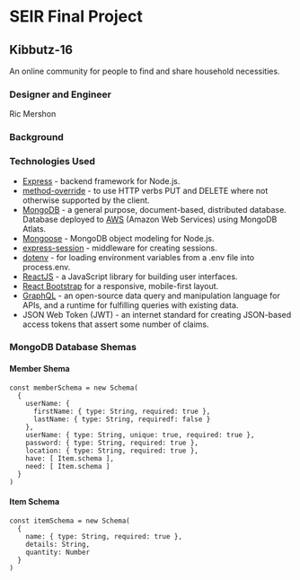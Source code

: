 # SEIR Final Project

## Kibbutz-16
An online community for people to find and share household necessities.

### Designer and Engineer
Ric Mershon

### Background


### Technologies Used

* [Express](https://expressjs.com/) - backend framework for Node.js.
* [method-override](https://www.npmjs.com/package/method-override) - to use HTTP verbs PUT and DELETE where not otherwise supported by the client.
* [MongoDB](https://www.mongodb.com/) - a general purpose, document-based, distributed database. Database deployed to [AWS](https://aws.amazon.com/) (Amazon Web Services) using MongoDB Atlats.
* [Mongoose](https://mongoosejs.com/) - MongoDB object modeling for Node.js.
* [express-session](https://www.npmjs.com/package/express-session) - middleware for creating sessions.
* [dotenv](https://www.npmjs.com/package/dotenv) - for loading environment variables from a .env file into process.env.
* [ReactJS](https://reactjs.org/) - a JavaScript library for building user interfaces.
* [React Bootstrap](https://react-bootstrap.github.io/) for a responsive, mobile-first layout.
* [GraphQL](https://www.graphql.com/) - an open-source data query and manipulation language for APIs, and a runtime for fulfilling queries with existing data.
* JSON Web Token (JWT) - an internet standard for creating JSON-based access tokens that assert some number of claims.

### MongoDB Database Shemas

#### Member Shema
```
const memberSchema = new Schema(
  {
    userName: {
      firstName: { type: String, required: true },
      lastName: { type: String, requiredf: false }
    },
    userName: { type: String, unique: true, required: true },
    password: { type: String, required: true },
    location: { type: String, required: true },
    have: [ Item.schema ],
    need: [ Item.schema ]
  }
)
```
#### Item Schema
```
const itemSchema = new Schema(
  {
    name: { type: String, required: true },
    details: String,
    quantity: Number
  }
)
    
